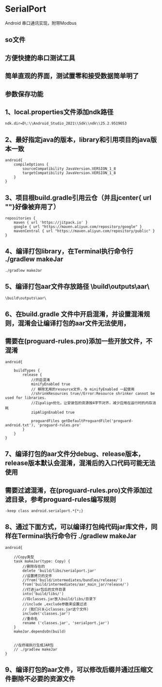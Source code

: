 # SerialPort
 Android 串口通讯实现，附带Modbus
 
 ## so文件
 ## 方便快捷的串口测试工具
 ## 简单直观的界面，测试置零和接受数据简单明了
 ## 参数保存功能

## 1、local.properties文件添加ndk路径
```
ndk.dir=D\:\\Android_Studio_2021\\Sdk\\ndk\\25.2.9519653
```

## 2、最好指定java的版本，library和引用项目的java版本一致
```
android{
	compileOptions {
        sourceCompatibility JavaVersion.VERSION_1_8
        targetCompatibility JavaVersion.VERSION_1_8
    }
}
```

## 3、项目根build.gradle引用云仓（并且jcenter{ url ""}好像被弃用了）
```
repositories {
	maven { url 'https://jitpack.io' }
	google { url "https://maven.aliyun.com/repository/google" }
	mavenCentral { url "https://maven.aliyun.com/repository/public" }
}
```

## 4、编译打包library，在Terminal执行命令行 ./gradlew makeJar
```
./gradlew makeJar
```

## 5、编译打包aar文件存放路径 \build\outputs\aar\
```
\build\outputs\aar\
```

## 6、在build.gradle 文件中开启混淆，并设置混淆规则，混淆会让编译打包的aar文件无法使用，
## 需要在(proguard-rules.pro)添加一些开放文件，不混淆
```
android{
	
	buildTypes {
        release {
            //开启混淆
            minifyEnabled true
            // 移除无用的resource文件，与 minifyEnabled 一起使用
            //shrinkResources true//Error:Resource shrinker cannot be used for libraries.
            //Zipalign优化，让安装包的资源按4字节对齐，减少应用在运行时的内存消耗
            zipAlignEnabled true
            
            proguardFiles getDefaultProguardFile('proguard-android.txt'), 'proguard-rules.pro'
        }
    }
}
```

## 7、编译打包的aar文件分debug、release版本，release版本默认会混淆，混淆后的入口代码可能无法使用
## 需要过滤混淆，在(proguard-rules.pro)文件添加过滤目录，参考proguard-rules编写规则
```
-keep class android.serialport.*{*;}
```

## 8、通过下面方式，可以编译打包纯代码jar库文件，同样在Terminal执行命令行 ./gradlew makeJar
```
android{
	
	//Copy类型
    task makeJar(type: Copy) {
        //删除存在的
        delete 'build/libs/serialport.jar'
        //设置拷贝的文件
        //from('build/intermediates/bundles/release/')
        from('build/intermediates/aar_main_jar/release/')
        //打进jar包后的文件目录
        into('build/libs/')
        //将classes.jar放入build/libs/目录下
        //include ,exclude参数来设置过滤
        //（我们只关心classes.jar这个文件）
        include('classes.jar')
        //重命名
        rename ('classes.jar', 'serialport.jar')
    }
    makeJar.dependsOn(build)
	
	
    //在终端执行生成JAR包
    // ./gradlew makeJar
}
```

## 9、编译打包的aar文件，可以修改后缀并通过压缩文件删除不必要的资源文件
```

```







 
